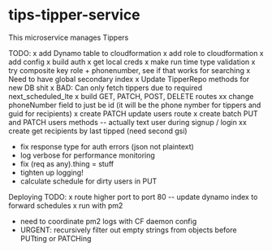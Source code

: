 # tips-tipper-service

This microservice manages Tippers

TODO:
x add Dynamo table to cloudformation
x add role to cloudformation
x add config
x build auth
x get local creds
x make run time type validation
x try composite key role + phonenumber, see if that works for searching
x Need to have global secondary index
x Update TipperRepo methods for new DB shit
x BAD: Can only fetch tippers due to required next_scheduled_lte
x build GET, PATCH, POST, DELETE routes
xx change phoneNumber field to just be id (it will be the phone nymber for tippers and guid for recipients)
x create PATCH update users route
x create batch PUT and PATCH users methods
-- actually text user during signup / login
xx create get recipients by last tipped (need second gsi)
- fix response type for auth errors (json not plaintext)
- log verbose for performance monitoring
- fix (req as any).thing = stuff
- tighten up logging!
- calculate schedule for dirty users in PUT

Deploying TODO:
x route higher port to port 80
-- update dynamo index to forward schedules
x run with pm2
- need to coordinate pm2 logs with CF daemon config
- URGENT: recursively filter out empty strings from objects before PUTting or PATCHing